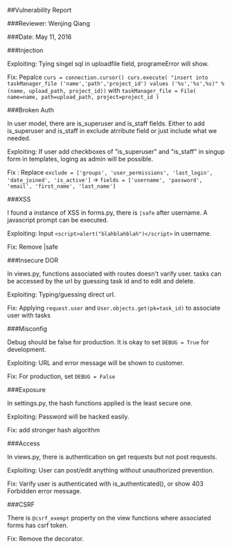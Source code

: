##Vulnerability Report

###Reviewer: Wenjing Qiang

###Date: May 11, 2016


###Injection

Exploiting: Tying singel sql in uploadfile field, programeError will show.

Fix: Pepalce ```curs = connection.cursor() curs.execute( "insert into taskManager_file ('name','path','project_id') values ('%s','%s',%s)" % (name, upload_path, project_id))```
     with ```taskManager_file = File( name=name, path=upload_path, project=project_id )```


###Broken Auth

In user model, there are is_superuser and is_staff fields.  Either to add is_superuser and is_staff in exclude atrribute field or just include what we needed.

Exploiting: If user add checkboxes of "is_superuser" and "is_staff" in singup form in templates, loging as admin will be possible.

Fix : Replace ```exclude = ['groups', 'user_permissions', 'last_login', 'date_joined', 'is_active']```
         -> ```fields = ['username', 'password', 'email', 'first_name', 'last_name']```


###XSS

I found a instance of XSS in forms.py, there is ```|safe``` after username. A javascript prompt can be executed.

Exploiting: Input ```<script>alert("blahblahblah")</script>``` in username.

Fix: Remove |safe


###Insecure DOR

In views.py, functions associated with routes doesn't varify user. tasks can be accessed by the url by guessing task id and to edit and delete.

Exploiting: Typing/guessing direct url.

Fix: Applying ```request.user``` and ```User.objects.get(pk=task_id)``` to associate user with tasks


###Misconfig

Debug should be false for production. It is okay to set ```DEBUG = True``` for development.

Exploiting: URL and error message will be shown to customer.

Fix: For production, set ```DEBUG = False```


###Exposure

In settings.py, the hash functions applied is the least secure one.

Exploiting: Password will be hacked easily.

Fix: add stronger hash algorithm


###Access

In views.py, there is authentication on get requests but not post requests.

Exploiting: User can post/edit anything without unauthorized prevention.

Fix: Varify user is authenticated with is_authenticated(), or show 403 Forbidden error message.


###CSRF

There is ```@csrf_exempt``` property on the view functions where associated forms has csrf token.

Fix: Remove the decorator.